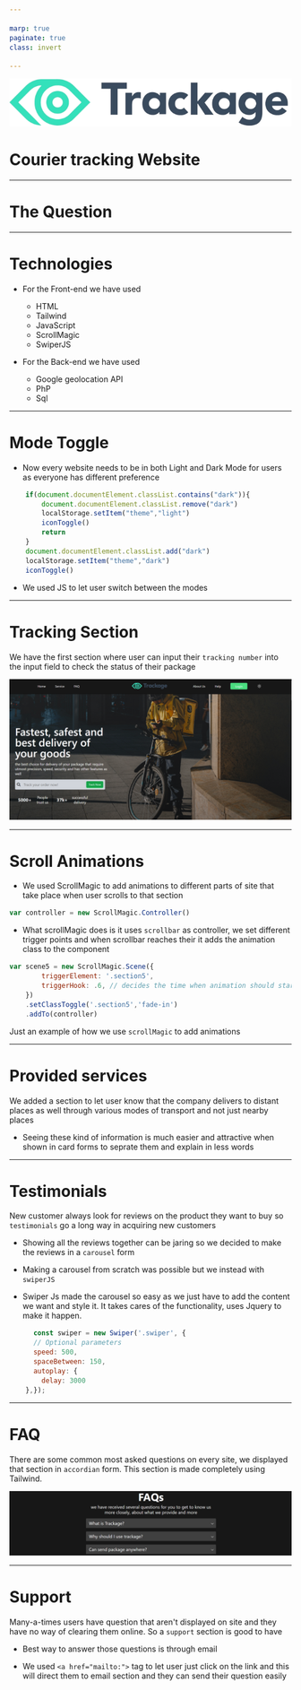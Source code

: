 ```yaml
---

marp: true
paginate: true
class: invert

---
```


![width:500px](/images/Logo.png)

# Courier tracking Website

---

# The Question

---

# Technologies
+ For the Front-end we have used
    + HTML
    + Tailwind
    + JavaScript
    + ScrollMagic 
    + SwiperJS

+ For the Back-end we have used
    + Google geolocation API
    + PhP
    + Sql

---

# Mode Toggle
+ Now every website needs to be in both Light and Dark Mode for users as everyone has different preference 

```js
    if(document.documentElement.classList.contains("dark")){
        document.documentElement.classList.remove("dark")
        localStorage.setItem("theme","light")
        iconToggle()
        return
    }
    document.documentElement.classList.add("dark")
    localStorage.setItem("theme","dark")
    iconToggle()
```
+ We used JS to let user switch between the modes

---

# Tracking Section

We have the first section where user can input their `tracking number` into the input field to check the status of their package

![height:5in](./marp_images/marpSection1.png)

---

# Scroll Animations
+ We used ScrollMagic to add animations to different parts of site that take place when user scrolls to that section 

```js
var controller = new ScrollMagic.Controller() 
```

+ What scrollMagic does is it uses `scrollbar` as controller, we set different trigger points and when scrollbar reaches their it adds the animation class to the component

```js 
var scene5 = new ScrollMagic.Scene({
        triggerElement: '.section5',
        triggerHook: .6, // decides the time when animation should start taking place
    })
    .setClassToggle('.section5','fade-in')
    .addTo(controller)
```

Just an example of how we use `scrollMagic` to add animations

---

# Provided services

We added a section to let user know that the company delivers to distant places as well through various modes of transport and not just nearby places

+ Seeing these kind of information is much easier and attractive when shown in card forms to seprate them and explain in less words

---

# Testimonials

New customer always look for reviews on the product they want to buy so `testimonials` go a long way in acquiring new customers

+ Showing all the reviews together can be jaring so we decided to make the reviews in a `carousel` form 

+ Making a carousel from scratch was possible but we instead with `swiperJS` 

+ Swiper Js made the carousel so easy as we just have to add the content we want and style it. It takes cares of the functionality, uses Jquery to make it happen.

```js 
      const swiper = new Swiper('.swiper', {
      // Optional parameters
      speed: 500,
      spaceBetween: 150,
      autoplay: {
        delay: 3000
    },});
```

---

# FAQ

There are some common most asked questions on every site, we displayed that section in `accordian` form. This section is made completely using Tailwind.

![](./marp_images/marpSection7.png)

---

# Support

Many-a-times users have question that aren't displayed on site and they have no way of clearing them online. So a `support` section is good to have 

+ Best way to answer those questions is through email

+ We used `<a href="mailto:">` tag to let user just click on the link and this will direct them to email section and they can send their question easily
